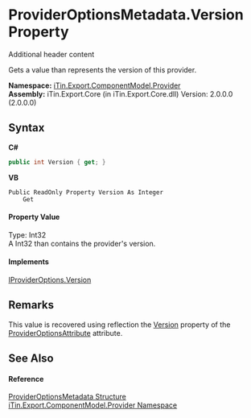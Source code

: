 # ProviderOptionsMetadata.Version Property 
Additional header content 

Gets a value than represents the version of this provider.

**Namespace:**&nbsp;<a href="N_iTin_Export_ComponentModel_Provider">iTin.Export.ComponentModel.Provider</a><br />**Assembly:**&nbsp;iTin.Export.Core (in iTin.Export.Core.dll) Version: 2.0.0.0 (2.0.0.0)

## Syntax

**C#**<br />
``` C#
public int Version { get; }
```

**VB**<br />
``` VB
Public ReadOnly Property Version As Integer
	Get
```


#### Property Value
Type: Int32<br />A Int32 than contains the provider's version.

#### Implements
<a href="P_iTin_Export_ComponentModel_Provider_IProviderOptions_Version">IProviderOptions.Version</a><br />

## Remarks
This value is recovered using reflection the <a href="P_iTin_Export_ComponentModel_Provider_ProviderOptionsAttribute_Version">Version</a> property of the <a href="T_iTin_Export_ComponentModel_Provider_ProviderOptionsAttribute">ProviderOptionsAttribute</a> attribute.

## See Also


#### Reference
<a href="T_iTin_Export_ComponentModel_Provider_ProviderOptionsMetadata">ProviderOptionsMetadata Structure</a><br /><a href="N_iTin_Export_ComponentModel_Provider">iTin.Export.ComponentModel.Provider Namespace</a><br />